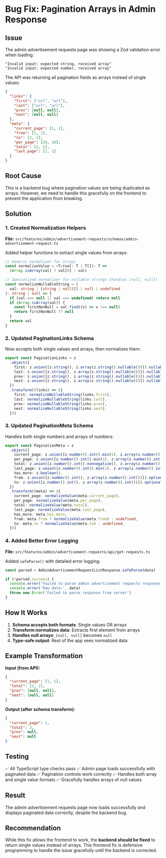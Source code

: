 # Bug Fix: Pagination Arrays in Admin Response

## Issue
The admin advertisement requests page was showing a Zod validation error when loading:
```
"Invalid input: expected string, received array"
"Invalid input: expected number, received array"
```

The API was returning all pagination fields as arrays instead of single values:
```json
{
  "links": {
    "first": ["url", "url"],
    "last": ["url", "url"],
    "prev": [null, null],
    "next": [null, null]
  },
  "meta": {
    "current_page": [1, 1],
    "from": [1, 1],
    "to": [2, 2],
    "per_page": [20, 20],
    "total": [2, 2],
    "last_page": [1, 1]
  }
}
```

## Root Cause
This is a backend bug where pagination values are being duplicated as arrays. However, we need to handle this gracefully on the frontend to prevent the application from breaking.

## Solution

### 1. Created Normalization Helpers
**File:** `src/features/admin/advertisement-requests/schemas/admin-advertisement-request.ts`

Added helper functions to extract single values from arrays:

```typescript
// Generic normalizer for arrays
const normalizeValue = <T>(val: T | T[]): T => 
  (Array.isArray(val) ? val[0] : val)

// Specialized normalizer for nullable strings (handles [null, null])
const normalizeNullableString = (
  val: string | (string | null)[] | null | undefined
): string | null => {
  if (val === null || val === undefined) return null
  if (Array.isArray(val)) {
    const firstNonNull = val.find((v) => v !== null)
    return firstNonNull ?? null
  }
  return val
}
```

### 2. Updated PaginationLinks Schema
Now accepts both single values and arrays, then normalizes them:

```typescript
export const PaginationLinks = z
  .object({
    first: z.union([z.string(), z.array(z.string().nullable())]).nullable().optional(),
    last: z.union([z.string(), z.array(z.string().nullable())]).nullable().optional(),
    prev: z.union([z.string(), z.array(z.string().nullable())]).nullable().optional(),
    next: z.union([z.string(), z.array(z.string().nullable())]).nullable().optional(),
  })
  .transform((links) => ({
    first: normalizeNullableString(links.first),
    last: normalizeNullableString(links.last),
    prev: normalizeNullableString(links.prev),
    next: normalizeNullableString(links.next),
  }))
```

### 3. Updated PaginationMeta Schema
Handles both single numbers and arrays of numbers:

```typescript
export const PaginationMeta = z
  .object({
    current_page: z.union([z.number().int().min(1), z.array(z.number().int().min(1))]),
    per_page: z.union([z.number().int().min(1), z.array(z.number().int().min(1))]),
    total: z.union([z.number().int().nonnegative(), z.array(z.number().int().nonnegative())]),
    last_page: z.union([z.number().int().min(1), z.array(z.number().int().min(1))]),
    has_more: z.boolean(),
    from: z.union([z.number().int(), z.array(z.number().int())]).optional(),
    to: z.union([z.number().int(), z.array(z.number().int())]).optional(),
  })
  .transform((meta) => ({
    current_page: normalizeValue(meta.current_page),
    per_page: normalizeValue(meta.per_page),
    total: normalizeValue(meta.total),
    last_page: normalizeValue(meta.last_page),
    has_more: meta.has_more,
    from: meta.from ? normalizeValue(meta.from) : undefined,
    to: meta.to ? normalizeValue(meta.to) : undefined,
  }))
```

### 4. Added Better Error Logging
**File:** `src/features/admin/advertisement-requests/api/get-requests.ts`

Added `safeParse()` with detailed error logging:

```typescript
const parsed = AdminAdvertisementRequestListResponse.safeParse(data)

if (!parsed.success) {
  console.error('Failed to parse admin advertisement requests response:', parsed.error)
  console.error('Raw data:', data)
  throw new Error('Failed to parse response from server')
}
```

## How It Works

1. **Schema accepts both formats**: Single values OR arrays
2. **Transform normalizes data**: Extracts first element from arrays
3. **Handles null arrays**: `[null, null]` becomes `null`
4. **Type-safe output**: Rest of the app sees normalized data

## Example Transformation

**Input (from API):**
```json
{
  "current_page": [1, 1],
  "total": [2, 2],
  "prev": [null, null],
  "next": [null, null]
}
```

**Output (after schema transform):**
```json
{
  "current_page": 1,
  "total": 2,
  "prev": null,
  "next": null
}
```

## Testing
✅ All TypeScript type checks pass
✅ Admin page loads successfully with paginated data
✅ Pagination controls work correctly
✅ Handles both array and single value formats
✅ Gracefully handles arrays of null values

## Result
The admin advertisement requests page now loads successfully and displays paginated data correctly, despite the backend bug.

## Recommendation
While this fix allows the frontend to work, the **backend should be fixed** to return single values instead of arrays. This frontend fix is defensive programming to handle the issue gracefully until the backend is corrected.
